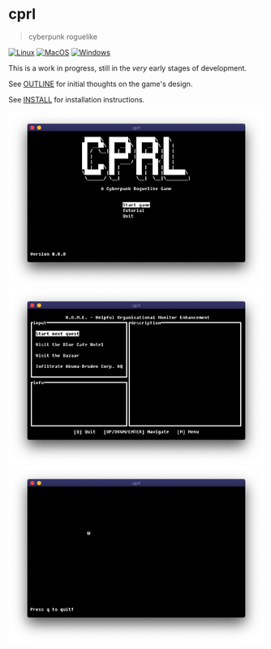 # cprl
> cyberpunk roguelike

[![Linux](https://github.com/lewis-weinberger/cprl/workflows/Linux/badge.svg)](https://github.com/lewis-weinberger/cprl/actions)
[![MacOS](https://github.com/lewis-weinberger/cprl/workflows/MacOS/badge.svg)](https://github.com/lewis-weinberger/cprl/actions)
[![Windows](https://github.com/lewis-weinberger/cprl/workflows/Windows/badge.svg)](https://github.com/lewis-weinberger/cprl/actions)

This is a work in progress, still in the *very* early stages of development. 

See [OUTLINE](./OUTLINE.md) for initial thoughts on the game's design.

See [INSTALL](./INSTALL.md) for installation instructions.

![Start Menu](./screenshots/start.png)
![Home Screen](./screenshots/home.png)
![Dungeon Screen](./screenshots/dungeon.png)
